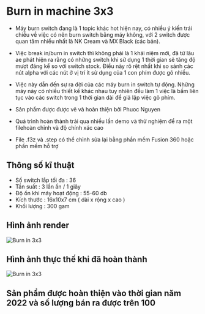 # Burn in machine 3x3
- Máy burn switch đang là 1 topic khác hot hiện nay, có nhiều ý kiến trái chiều về việc có nên burn switch bằng máy không, với 2 switch được quan tâm nhiều nhất là NK Cream và MX Black (các bản).
- Việc break in/burn in switch thì không phải là 1 khái niệm mới, đã từ lâu ae phát hiện ra rằng có những switch khi sử dụng 1 thời gian sẽ tăng độ mượt đáng kể so với switch stock. Điều này rõ rệt nhất khi so sánh các nút alpha với các nút ở vị trí ít sử dụng của 1 con phím được gõ nhiều.
- Việc này dẫn đến sự ra đời của các máy burn in switch tự động. Những máy này có nhiều thiết kế khác nhau tuy nhiên đều làm 1 việc là bấm liên tục vào các switch trong 1 thời gian dài để giả lập việc gõ phím.

- Sản phẩm được được vẽ và hoàn thiện bởi Phuoc Nguyen
- Quá trình hoàn thành trải qua nhiều lần demo và thử nghiệm để ra một filehoàn chỉnh và độ chính xác cao
- File .f3z và .step có thể chỉnh sửa lại bằng phần mềm Fusion 360 hoặc phần mềm hỗ trợ 
## Thông số kĩ thuật 
- Số switch lắp tối đa : 36
- Tần suất  : 3 lần ấn / 1 giây
- Độ ồn khi máy hoạt động : 55-60 db
- Kích thước : 16x10x7 cm ( dài x rộng x cao )
- Khối lượng : 300 gam

## Hình ảnh render
![Burn in 3x3](https://lh3.googleusercontent.com/ByvcHulrprQAG2TGNsPhgJ6hECFa1WPppcfOu_RLV9ok9kB6XqVlX8H8LQSduYecKsRFaNcnZLMgHuLK70P_I3I9s-vq6Vr2yoTq-9tdqMmKo87g6WusdDa8NqxmLJ0JY7vawuc-tQlF3-6dGF9FbCkmBmqTzA)
## Hình ảnh thực thế khi đã hoàn thành
![Burn in 3x3](https://lh4.googleusercontent.com/SUSDRbE_8iRTDfmr4tiEAbzLlCaLL2_AWzMc1LvQlsmPqcVygu5I5nhH0-ffmp5d-8h469qMB6sVeUe7MHiMqAz722zZ59Q5atoq9Nf7qP8dW2XED9Q6Bpc0NwegRdgX8tArJ61S0jJDo2AUK61y7SezJzMBEg)
## Sản phẩm được hoàn thiện vào thời gian năm 2022 và số lượng bán ra được trên 100 
